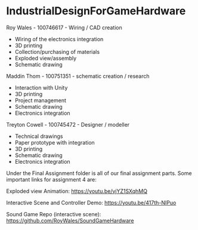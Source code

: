 # IndustrialDesignForGameHardware


Roy Wales - 100746617 - Wiring / CAD creation
  - Wiring of the electronics integration
  - 3D printing
  - Collection/purchasing of materials
  - Exploded view/assembly
  - Schematic drawing


Maddin Thom - 100751351 - schematic creation / research
  - Interaction with Unity
  - 3D printing
  - Project management
  - Schematic drawing
  - Electronics integration


Treyton Cowell - 100745472 - Designer / modeller
  - Technical drawings
  - Paper prototype with integration
  - 3D printing
  - Schematic drawing
  - Electronics integration


Under the Final Assignment folder is all of our final assignment parts. Some important links for assignment 4 are:
  
Exploded view Animation: https://youtu.be/vjYZ1SXqhMQ  

Interactive Scene and Controller Demo:  https://youtu.be/417th-NIPuo 

Sound Game Repo (interactive scene): https://github.com/RoyWales/SoundGameHardware
    



